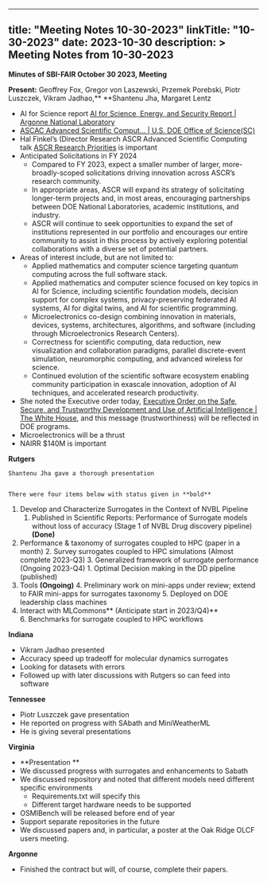 
---
title: "Meeting Notes 10-30-2023"
linkTitle: "10-30-2023"
date: 2023-10-30
description: >
  Meeting Notes from 10-30-2023
---


**Minutes of SBI-FAIR October 30 2023, Meeting**


**Present:** Geoffrey Fox, Gregor von Laszewski,  Przemek Porebski, Piotr Luszczek, Vikram  Jadhao,** **Shantenu Jha, Margaret Lentz


* AI for Science report [AI for Science, Energy, and Security Report | Argonne National Laboratory](https://www.anl.gov/ai-for-science-report) 
* [ASCAC Advanced Scientific Comput... | U.S. DOE Office of Science(SC)](https://science.osti.gov/ascr/ascac/Meetings/202309) 
* Hal Finkel’s (Director Research ASCR Advanced Scientific Computing talk [ASCR Research Priorities](https://science.osti.gov/-/media/ascr/ascac/pdf/meetings/202309/Finkel-ASCAC-Sept2023.pdf) is important
* Anticipated Solicitations in FY 2024
    * Compared to FY 2023, expect a smaller number of larger, more-broadly-scoped solicitations driving innovation across ASCR’s research community.
    * In appropriate areas, ASCR will expand its strategy of solicitating longer-term projects and, in most areas, encouraging partnerships between DOE National Laboratories, academic institutions, and industry.
    * ASCR will continue to seek opportunities to expand the set of institutions represented in our portfolio and encourages our entire community to assist in this process by actively exploring potential collaborations with a diverse set of potential partners.
* Areas of interest include, but are not limited to:
    * Applied mathematics and computer science targeting quantum computing across the full software stack.
    * Applied mathematics and computer science focused on key topics in AI for Science, including scientific foundation models, decision support for complex systems, privacy-preserving federated AI systems, AI for digital twins, and AI for scientific programming.
    * Microelectronics co-design combining innovation in materials, devices, systems, architectures, algorithms, and software (including through Microelectronics Research Centers).
    * Correctness for scientific computing, data reduction, new visualization and collaboration paradigms, parallel discrete-event simulation, neuromorphic computing, and advanced wireless for science.
    * Continued evolution of the scientific software ecosystem enabling community participation in exascale innovation, adoption of AI techniques, and accelerated research productivity.
* She noted the Executive order today, [Executive Order on the Safe, Secure, and Trustworthy Development and Use of Artificial Intelligence | The White House](https://www.whitehouse.gov/briefing-room/presidential-actions/2023/10/30/executive-order-on-the-safe-secure-and-trustworthy-development-and-use-of-artificial-intelligence/), and this message (trustworthiness) will be reflected in DOE programs.
* Microelectronics will be a thrust
* NAIRR $140M is important

**Rutgers**


    Shantenu Jha gave a thorough presentation  


    There were four items below with status given in **bold**



1. Develop and Characterize Surrogates in the Context of NVBL Pipeline
    1. Published in Scientific Reports: Performance of Surrogate models without loss of accuracy (Stage 1 of NVBL Drug discovery pipeline) **(Done)**
2. Performance & taxonomy of surrogates coupled to HPC (paper in a month)
    2. Survey surrogates coupled to HPC simulations (Almost complete 2023-Q3)
    3. Generalized framework of surrogate performance  (Ongoing 2023-Q4)
        1. Optimal Decision making in the DD pipeline (published)
3. Tools **(Ongoing)**
    4. Preliminary work on mini-apps under review; extend to FAIR mini-apps for surrogates taxonomy 
    5. Deployed on DOE leadership class machines					
4. Interact with MLCommons** (Anticipate start in 2023/Q4)**				          
    6. Benchmarks for surrogate coupled to HPC workflows	

**Indiana**



* Vikram Jadhao presented 
* Accuracy speed up tradeoff for molecular dynamics surrogates
* Looking for datasets with errors
* Followed up with later discussions with Rutgers so can feed into software

**Tennessee**



* Piotr Luszczek gave presentation  
* He reported on progress with SAbath and MiniWeatherML
* He is giving several presentations

 

**Virginia**



* **Presentation ** 
* We discussed progress with surrogates and enhancements to Sabath
* We discussed repository and noted that different models need different specific environments
    * Requirements.txt will specify this
    * Different target hardware needs to be supported
* OSMIBench will be released before end of year
* Support separate repositories in the future
* We discussed papers and, in particular, a poster at the Oak Ridge OLCF users meeting.

**Argonne**



* Finished the contract but will, of course, complete their papers.
